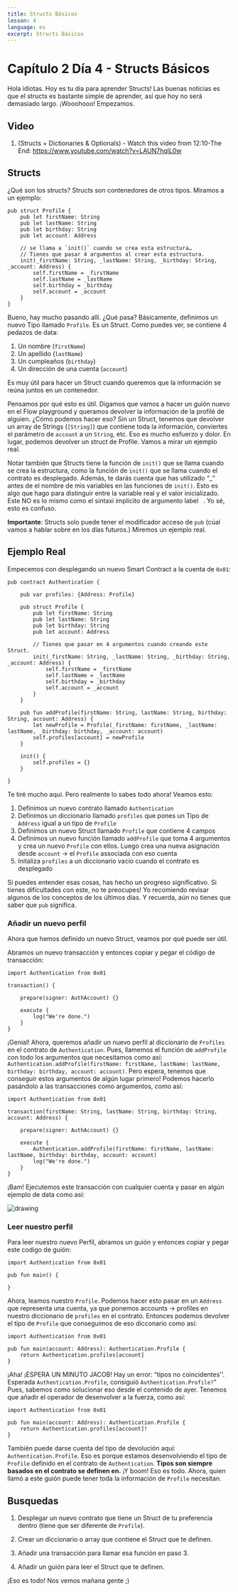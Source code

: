 ```yaml
---
title: Structs Básicos
lesson: 4
language: es
excerpt: Structs Básicos
---
```


# Capítulo 2 Día 4 - Structs Básicos

Hola idiotas. Hoy es tu dia para aprender Structs! Las buenas noticias es que el structs es bastante simple de aprender, así que hoy no será demasiado largo. ¡Wooohooo! Empezamos.

## Video

1. (Structs + Dictionaries & Optionals) - Watch this video from 12:10-The End: https://www.youtube.com/watch?v=LAUN7hqlL0w

## Structs

¿Qué son los structs? Structs son contenedores de otros tipos. Miramos a un ejemplo:

```cadence
pub struct Profile {
    pub let firstName: String
    pub let lastName: String
    pub let birthday: String
    pub let account: Address

    // se llama a `init()` cuando se crea esta estructura…
    // Tienes que pasar 4 argumentos al crear esta estructura.
    init(_firstName: String, _lastName: String, _birthday: String, _account: Address) {
        self.firstName = _firstName
        self.lastName = _lastName
        self.birthday = _birthday
        self.account = _account
    }
}
```

Bueno, hay mucho pasando allí. ¿Qué pasa? Básicamente, definimos un nuevo Tipo llamado `Profile`. Es un Struct. Como puedes ver, se contiene 4 pedazos de data:

1. Un nombre (`firstName`)
2. Un apellido (`lastName`)
3. Un cumpleaños (`birthday`)
4. Un dirección de una cuenta (`account`)

Es muy útil para hacer un Struct cuando queremos que la información se reúna juntos en un contenedor.

Pensamos por qué esto es útil. Digamos que vamos a hacer un guión nuevo en el Flow playground y queramos devolver la información de la profilé de alguien. ¿Cómo podemos hacer eso? Sin un Struct, tenemos que devolver un array de Strings (`[String]`) que contiene toda la información, conviertes el parámetro de `account` a un `String`, etc. Eso es mucho esfuerzo y dolor. En lugar, podemos devolver un struct de Profile. Vamos a mirar un ejemplo real.

Notar también que Structs tiene la función de `init()` que se llama cuando se crea la estructura, como la función de `init()` que se llama cuando el contrato es desplegado. Además, te darás cuenta que has utilizado “\_” antes de el nombre de mis variables en las funciones de `init()`. Esto es algo que hago para distinguir entre la variable real y el valor inicializado. Este NO es lo mismo como el sintaxi implícito de argumento label ` `. Yo sé, esto es confuso.

**Importante**: Structs solo puede tener el modificador acceso de `pub` (cúal vamos a hablar sobre en los días futuros.) Miremos un ejemplo real.

## Ejemplo Real

Empecemos con desplegando un nuevo Smart Contract a la cuenta de `0x01`:

```cadence
pub contract Authentication {

    pub var profiles: {Address: Profile}

    pub struct Profile {
        pub let firstName: String
        pub let lastName: String
        pub let birthday: String
        pub let account: Address

        // Tienes que pasar en 4 argumentos cuando creando este Struct.
        init(_firstName: String, _lastName: String, _birthday: String, _account: Address) {
            self.firstName = _firstName
            self.lastName = _lastName
            self.birthday = _birthday
            self.account = _account
        }
    }

    pub fun addProfile(firstName: String, lastName: String, birthday: String, account: Address) {
        let newProfile = Profile(_firstName: firstName, _lastName: lastName, _birthday: birthday, _account: account)
        self.profiles[account] = newProfile
    }

    init() {
        self.profiles = {}
    }

}
```

Te tiré mucho aquí. Pero realmente lo sabes todo ahora! Veamos esto:

1. Definimos un nuevo contrato llamado `Authentication`
2. Definimos un diccionario llamado `profiles` que pones un Tipo de `Address` igual a un tipo de `Profile`
3. Definimos un nuevo Struct llamado `Profile` que contiene 4 campos
4. Definimos un nuevo función llamado `addProfile` que toma 4 argumentos y crea un nuevo `Profile` con ellos. Luego crea una nueva asignación desde `account` -> el `Profile` associada con eso cuenta
5. Initaliza `profiles` a un diccionario vacío cuando el contrato es desplegado

Si puedes entender esas cosas, has hecho un progreso significativo. Si tienes dificultades con este, no te preocupes! Yo recomiendo revisar algunos de los conceptos de los últimos días. Y recuerda, aún no tienes que saber que `pub` significa.

### Añadir un nuevo perfil

Ahora que hemos definido un nuevo Struct, veamos por qué puede ser útil.

Abramos un nuevo transacción y entonces copiar y pegar el código de transacción:

```cadence
import Authentication from 0x01

transaction() {

    prepare(signer: AuthAccount) {}

    execute {
        log("We're done.")
    }
}
```

¡Genial! Ahora, queremos añadir un nuevo perfil al diccionario de `Profiles` en el contrato de `Authentication`. Pues, llamemos el función de `addProfile` con todo los argumentos que necesitamos como así: `Authentication.addProfile(firstName: firstName, lastName: lastName, birthday: birthday, account: account)`. Pero espera, tenemos que conseguir estos argumentos de algún lugar primero! Podemos hacerlo pasándolo a las transacciones como argumentos, como así:

```cadence
import Authentication from 0x01

transaction(firstName: String, lastName: String, birthday: String, account: Address) {

    prepare(signer: AuthAccount) {}

    execute {
        Authentication.addProfile(firstName: firstName, lastName: lastName, birthday: birthday, account: account)
        log("We're done.")
    }
}
```

¡Bam! Ejecutemos este transacción con cualquier cuenta y pasar en algún ejemplo de data como así:

<img src="/courses/beginner-cadence/txstuff.png" alt="drawing" size="400" />

### Leer nuestro perfil

Para leer nuestro nuevo Perfil, abramos un guión y entonces copiar y pegar este codigo de guión:

```cadence
import Authentication from 0x01

pub fun main() {

}
```

Ahora, leamos nuestro `Profile`. Podemos hacer esto pasar en un `Address` que representa una cuenta, ya que ponemos accounts -> profiles en nuestro diccionario de `profiles` en el contrato. Entonces podemos devolver el tipo de `Profile` que conseguimos de eso dicconario como así:

```cadence
import Authentication from 0x01

pub fun main(account: Address): Authentication.Profile {
    return Authentication.profiles[account]
}
```

¡Aha! ¡ESPERA UN MINUTO JACOB! Hay un error: “tipos no coincidentes''. Esperada `Authentication.Profile`, consiguió `Authentication.Profile?`” Pues, sabemos como solucionar eso desde el contenido de ayer. Tenemos que añadir el operador de desenvolver a la fuerza, como así:

```cadence
import Authentication from 0x01

pub fun main(account: Address): Authentication.Profile {
    return Authentication.profiles[account]!
}
```

También puede darse cuenta del tipo de devolución aquí: `Authentication.Profile`. Eso es porque estamos desenvolviendo el tipo de `Profile` definido en el contrato de `Authentication`. **Tipos son siempre basados en el contrato se definen en.** ¡Y boom! Eso es todo. Ahora, quien llamó a este guión puede tener toda la información de `Profile` necesitan.

## Busquedas

1. Desplegar un nuevo contrato que tiene un Struct de tu preferencia dentro (tiene que ser diferente de `Profile`).

2. Crear un diccionario o array que contiene el Struct que te definen.

3. Añadir una transacción para llamar esa función en paso 3.

4. Añadir un guión para leer el Struct que te definen.

¡Eso es todo! Nos vemos mañana gente ;)
